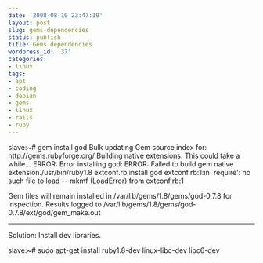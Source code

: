 ```yaml
---
date: '2008-08-10 23:47:19'
layout: post
slug: gems-dependencies
status: publish
title: Gems dependencies
wordpress_id: '37'
categories:
- linux
tags:
- apt
- coding
- debian
- gems
- linux
- rails
- ruby
---
```


slave:~# gem install god
Bulk updating Gem source index for: http://gems.rubyforge.org/
Building native extensions.  This could take a while...
ERROR:  Error installing god:
ERROR: Failed to build gem native extension./usr/bin/ruby1.8 extconf.rb install god
extconf.rb:1:in `require': no such file to load -- mkmf (LoadError)
from extconf.rb:1

Gem files will remain installed in /var/lib/gems/1.8/gems/god-0.7.8 for inspection.
Results logged to /var/lib/gems/1.8/gems/god-0.7.8/ext/god/gem_make.out

----------

Solution: Install dev libraries.

slave:~# sudo apt-get install ruby1.8-dev linux-libc-dev libc6-dev
